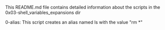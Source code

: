 This README.md file contains detailed information about the scripts in the 0x03-shell_variables_expansions dir

  0-alias: This script creates an alias named ls with the value "rm *"

  
